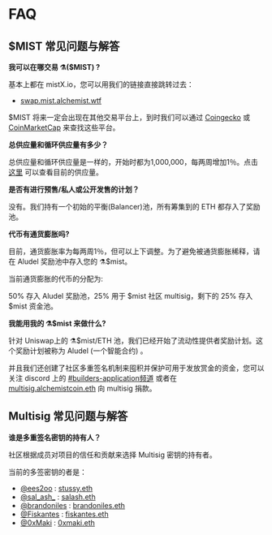 # FAQ

## **$MIST 常见问题与解答**

**我可以在哪交易 ⚗️\($MIST\) ?**

基本上都在 mistX.io，您可以用我们的链接直接跳转过去：

* [swap.mist.alchemist.wtf](http://swap.mist.alchemist.wtf/)

$MIST 将来一定会出现在其他交易平台上，到时我们可以通过 [Coingecko](https://www.coingecko.com/en/coins/alchemist) 或 [CoinMarketCap](https://coinmarketcap.com/currencies/alchemist/) 来查找这些平台。

**总供应量和循环供应量有多少？**

总供应量和循环供应量是一样的，开始时都为1,000,000，每两周增加1％。点击[这里](https://etherscan.io/token/0x88acdd2a6425c3faae4bc9650fd7e27e0bebb7ab) 可以查看目前的供应量。

**是否有进行预售/私人或公开发售的计划？**

没有。我们持有一个初始的平衡\(Balancer\)池，所有筹集到的 ETH 都存入了奖励池。

**代币有通货膨胀吗?**

目前，通货膨胀率为每两周1％，但可以上下调整。为了避免被通货膨胀稀释，请在 Aludel 奖励池中存入您的 ⚗️$mist。

当前通货膨胀的代币的分配为:

50% 存入 Aludel 奖励池，25% 用于 $mist 社区 multisig，剩下的 25% 存入 $mist 资金池。

**我能用我的 ⚗️$mist 来做什么?**

针对 Uniswap上的 ⚗️$mist/ETH 池，我们已经开始了流动性提供者奖励计划。这个奖励计划被称为 Aludel \(一个智能合约\) 。

并且我们还创建了社区多重签名机制来囤积并保护可用于发放赏金的资金，您可以关注 discord 上的 [\#builders-application频道](https://discord.com/invite/92hQDCw25u) 或者在 [multisig.alchemistcoin.eth](https://etherscan.io/address/multisig.alchemistcoin.eth) 向 multisig 捐款。

## **Multisig 常见问题与解答**

**谁是多重签名密钥的持有人？**

社区根据成员对项目的信任和贡献来选择 Multisig 密钥的持有者。

当前的多签密钥的者是：

* [@ees2oo](https://twitter.com/ees2oo) : [stussy.eth](https://etherscan.io/address/stussy.eth)
* [@sal_ash_](https://twitter.com/sal_ash_) : [salash.eth](https://etherscan.io/address/salash.eth)
* [@brandoniles](https://twitter.com/brandoniles) : [brandoniles.eth](https://etherscan.io/address/brandoniles.eth)
* [@Fiskantes](https://twitter.com/Fiskantes) : [fiskantes.eth](https://etherscan.io/address/fiskantes.eth)
* [@0xMaki](https://twitter.com/0xMaki) : [0xmaki.eth](https://etherscan.io/address/0xmaki.eth)



